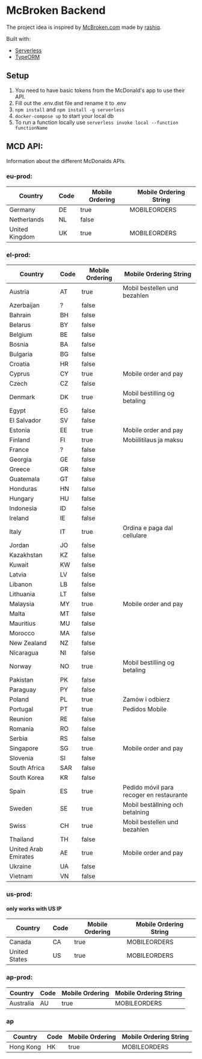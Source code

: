 # McBroken Backend

The project idea is inspired by [McBroken.com](https://mcbroken.com/) made by [rashiq](https://rashiq.me/).

Built with:
- [Serverless](https://www.serverless.com/)
- [TypeORM](https://typeorm.io/)

## Setup

1. You need to have basic tokens from the McDonald's app to use their API.
2. Fill out the .env.dist file and rename it to .env
3. `npm install` and `npm install -g serverless`
4. `docker-compose up` to start your local db
5. To run a function locally use `serverless invoke local --function functionName`

## MCD API:

Information about the different McDonalds APIs.

### eu-prod:

| Country        | Code | Mobile Ordering | Mobile Ordering String |
|----------------|------|-----------------|------------------------|
| Germany        | DE   | true            | MOBILEORDERS           |
| Netherlands    | NL   | false           |                        |
| United Kingdom | UK   | true            | MOBILEORDERS           |

### el-prod:

| Country              | Code | Mobile Ordering | Mobile Ordering String          |
|----------------------|------|-----------------|---------------------------------|
| Austria              | AT   | true            | Mobil bestellen und bezahlen    |
| Azerbaijan           | ?    | false           |                                 |
| Bahrain              | BH   | false           |                                 |
| Belarus              | BY   | false           |                                 |
| Belgium              | BE   | false           |                                 |
| Bosnia               | BA   | false           |                                 |
| Bulgaria             | BG   | false           |                                 |
| Croatia              | HR   | false           |                                 |
| Cyprus               | CY   | true            | Mobile order and pay            |
| Czech                | CZ   | false           |                                 |
| Denmark              | DK   | true            | Mobil bestilling og betaling    |
| Egypt                | EG   | false           |                                 |
| El Salvador          | SV   | false           |                                 |
| Estonia              | EE   | true            | Mobile order and pay            |
| Finland              | FI   | true            | Mobiilitilaus ja maksu          |
| France               | ?    | false           |                                 |
| Georgia              | GE   | false           |                                 |
| Greece               | GR   | false           |                                 |
| Guatemala            | GT   | false           |                                 |
| Honduras             | HN   | false           |                                 |
| Hungary              | HU   | false           |                                 |
| Indonesia            | ID   | false           |                                 |
| Ireland              | IE   | false           |                                 |
| Italy                | IT   | true            | Ordina e paga dal cellulare     |
| Jordan               | JO   | false           |                                 |
| Kazakhstan           | KZ   | false           |                                 |
| Kuwait               | KW   | false           |                                 |
| Latvia               | LV   | false           |                                 |
| Libanon              | LB   | false           |                                 |
| Lithuania            | LT   | false           |                                 |
| Malaysia             | MY   | true            | Mobile order and pay            |
| Malta                | MT   | false           |                                 |
| Mauritius            | MU   | false           |                                 |
| Morocco              | MA   | false           |                                 |
| New Zealand          | NZ   | false           |                                 |
| Nicaragua            | NI   | false           |                                 |
| Norway               | NO   | true            | Mobil bestilling og betaling    |
| Pakistan             | PK   | false           |                                 |
| Paraguay             | PY   | false           |                                 |
| Poland               | PL   | true            | Zamów i odbierz                 |
| Portugal             | PT   | true            | Pedidos Mobile                  |
| Reunion              | RE   | false           |                                 |
| Romania              | RO   | false           |                                 |
| Serbia               | RS   | false           |                                 |
| Singapore            | SG   | true            | Mobile order and pay            |
| Slovenia             | SI   | false           |                                 |
| South Africa         | SAR  | false           |                                 |
| South Korea          | KR   | false           |                                 |
| Spain                | ES   | true            | Pedido móvil para recoger en restaurante |
| Sweden               | SE   | true            | Mobil beställning och betalning |
| Swiss                | CH   | true            | Mobil bestellen und bezahlen    |
| Thailand             | TH   | false           |                                 |
| United Arab Emirates | AE   | true            | Mobile order and pay            |
| Ukraine              | UA   | false           |                                 |
| Vietnam              | VN   | false           |                                 |

### us-prod:
#### only works with US IP

| Country       | Code | Mobile Ordering | Mobile Ordering String |
|---------------|------|-----------------|------------------------|
| Canada        | CA   | true            | MOBILEORDERS           |
| United States | US   | true            | MOBILEORDERS           |

### ap-prod:

| Country   | Code | Mobile Ordering | Mobile Ordering String |
|-----------|------|-----------------|------------------------|
| Australia | AU   | true            | MOBILEORDERS           |

### ap

| Country   | Code | Mobile Ordering | Mobile Ordering String |
|-----------|------|-----------------|------------------------|
| Hong Kong | HK   | true            | MOBILEORDERS           |
